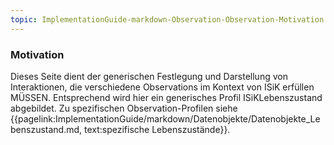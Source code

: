 ```yaml
---
topic: ImplementationGuide-markdown-Observation-Observation-Motivation
---
```

### Motivation

Dieses Seite dient der generischen Festlegung und Darstellung von Interaktionen, die verschiedene Observations im Kontext von ISiK erfüllen MÜSSEN.
Entsprechend wird hier ein generisches Profil ISiKLebenszustand abgebildet.
Zu spezifischen Observation-Profilen siehe {{pagelink:ImplementationGuide/markdown/Datenobjekte/Datenobjekte_Lebenszustand.md, text:spezifische Lebenszustände}}.